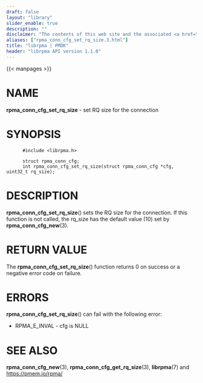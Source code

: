 ```yaml
---
draft: false
layout: "library"
slider_enable: true
description: ""
disclaimer: "The contents of this web site and the associated <a href=\"https://github.com/pmem\">GitHub repositories</a> are BSD-licensed open source."
aliases: ["rpma_conn_cfg_set_rq_size.3.html"]
title: "librpma | PMDK"
header: "librpma API version 1.1.0"
---
```

{{< manpages >}}

[comment]: <> (SPDX-License-Identifier: BSD-3-Clause)
[comment]: <> (Copyright 2020-2023, Intel Corporation)

# NAME

**rpma_conn_cfg_set_rq_size** - set RQ size for the connection

# SYNOPSIS

          #include <librpma.h>

          struct rpma_conn_cfg;
          int rpma_conn_cfg_set_rq_size(struct rpma_conn_cfg *cfg, uint32_t rq_size);

# DESCRIPTION

**rpma_conn_cfg_set_rq_size**() sets the RQ size for the connection. If
this function is not called, the rq_size has the default value (10) set
by **rpma_conn_cfg_new**(3).

# RETURN VALUE

The **rpma_conn_cfg_set_rq_size**() function returns 0 on success or a
negative error code on failure.

# ERRORS

**rpma_conn_cfg_set_rq_size**() can fail with the following error:

-   RPMA_E\_INVAL - cfg is NULL

# SEE ALSO

**rpma_conn_cfg_new**(3), **rpma_conn_cfg_get_rq_size**(3),
**librpma**(7) and https://pmem.io/rpma/
